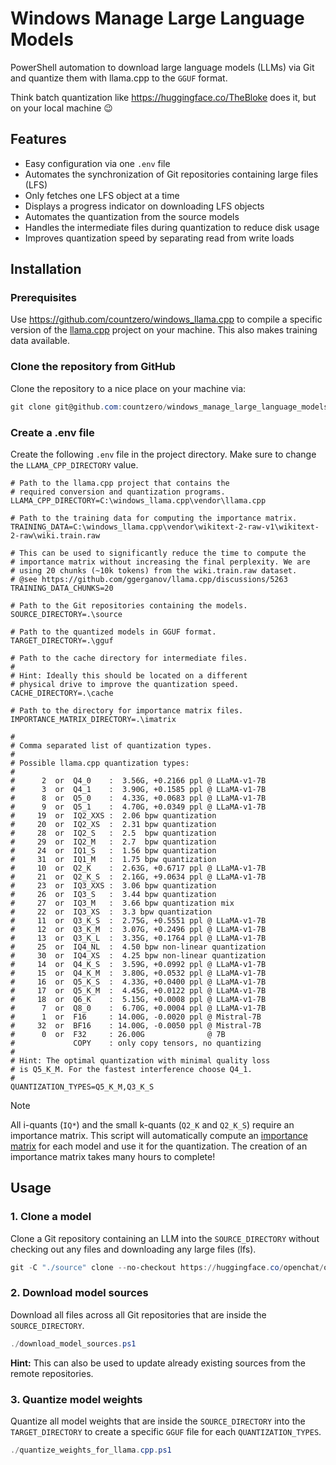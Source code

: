 # Windows Manage Large Language Models

PowerShell automation to download large language models (LLMs) via Git and quantize them with llama.cpp to the `GGUF` format.

Think batch quantization like https://huggingface.co/TheBloke does it, but on your local machine :wink:

## Features

- Easy configuration via one `.env` file
- Automates the synchronization of Git repositories containing large files (LFS)
- Only fetches one LFS object at a time
- Displays a progress indicator on downloading LFS objects
- Automates the quantization from the source models
- Handles the intermediate files during quantization to reduce disk usage
- Improves quantization speed by separating read from write loads

## Installation

### Prerequisites

Use https://github.com/countzero/windows_llama.cpp to compile a specific version of the [llama.cpp](https://github.com/ggerganov/llama.cpp) project on your machine. This also makes training data available.


### Clone the repository from GitHub

Clone the repository to a nice place on your machine via:

```PowerShell
git clone git@github.com:countzero/windows_manage_large_language_models.git
```

### Create a .env file

Create the following `.env` file in the project directory. Make sure to change the `LLAMA_CPP_DIRECTORY` value.

```Env
# Path to the llama.cpp project that contains the
# required conversion and quantization programs.
LLAMA_CPP_DIRECTORY=C:\windows_llama.cpp\vendor\llama.cpp

# Path to the training data for computing the importance matrix.
TRAINING_DATA=C:\windows_llama.cpp\vendor\wikitext-2-raw-v1\wikitext-2-raw\wiki.train.raw

# This can be used to significantly reduce the time to compute the
# importance matrix without increasing the final perplexity. We are
# using 20 chunks (~10k tokens) from the wiki.train.raw dataset.
# @see https://github.com/ggerganov/llama.cpp/discussions/5263
TRAINING_DATA_CHUNKS=20

# Path to the Git repositories containing the models.
SOURCE_DIRECTORY=.\source

# Path to the quantized models in GGUF format.
TARGET_DIRECTORY=.\gguf

# Path to the cache directory for intermediate files.
#
# Hint: Ideally this should be located on a different
# physical drive to improve the quantization speed.
CACHE_DIRECTORY=.\cache

# Path to the directory for importance matrix files.
IMPORTANCE_MATRIX_DIRECTORY=.\imatrix

#
# Comma separated list of quantization types.
#
# Possible llama.cpp quantization types:
#
#      2  or  Q4_0    :  3.56G, +0.2166 ppl @ LLaMA-v1-7B
#      3  or  Q4_1    :  3.90G, +0.1585 ppl @ LLaMA-v1-7B
#      8  or  Q5_0    :  4.33G, +0.0683 ppl @ LLaMA-v1-7B
#      9  or  Q5_1    :  4.70G, +0.0349 ppl @ LLaMA-v1-7B
#     19  or  IQ2_XXS :  2.06 bpw quantization
#     20  or  IQ2_XS  :  2.31 bpw quantization
#     28  or  IQ2_S   :  2.5  bpw quantization
#     29  or  IQ2_M   :  2.7  bpw quantization
#     24  or  IQ1_S   :  1.56 bpw quantization
#     31  or  IQ1_M   :  1.75 bpw quantization
#     10  or  Q2_K    :  2.63G, +0.6717 ppl @ LLaMA-v1-7B
#     21  or  Q2_K_S  :  2.16G, +9.0634 ppl @ LLaMA-v1-7B
#     23  or  IQ3_XXS :  3.06 bpw quantization
#     26  or  IQ3_S   :  3.44 bpw quantization
#     27  or  IQ3_M   :  3.66 bpw quantization mix
#     22  or  IQ3_XS  :  3.3 bpw quantization
#     11  or  Q3_K_S  :  2.75G, +0.5551 ppl @ LLaMA-v1-7B
#     12  or  Q3_K_M  :  3.07G, +0.2496 ppl @ LLaMA-v1-7B
#     13  or  Q3_K_L  :  3.35G, +0.1764 ppl @ LLaMA-v1-7B
#     25  or  IQ4_NL  :  4.50 bpw non-linear quantization
#     30  or  IQ4_XS  :  4.25 bpw non-linear quantization
#     14  or  Q4_K_S  :  3.59G, +0.0992 ppl @ LLaMA-v1-7B
#     15  or  Q4_K_M  :  3.80G, +0.0532 ppl @ LLaMA-v1-7B
#     16  or  Q5_K_S  :  4.33G, +0.0400 ppl @ LLaMA-v1-7B
#     17  or  Q5_K_M  :  4.45G, +0.0122 ppl @ LLaMA-v1-7B
#     18  or  Q6_K    :  5.15G, +0.0008 ppl @ LLaMA-v1-7B
#      7  or  Q8_0    :  6.70G, +0.0004 ppl @ LLaMA-v1-7B
#      1  or  F16     : 14.00G, -0.0020 ppl @ Mistral-7B
#     32  or  BF16    : 14.00G, -0.0050 ppl @ Mistral-7B
#      0  or  F32     : 26.00G              @ 7B
#             COPY    : only copy tensors, no quantizing
#
# Hint: The optimal quantization with minimal quality loss
# is Q5_K_M. For the fastest interference choose Q4_1.
#
QUANTIZATION_TYPES=Q5_K_M,Q3_K_S
```

> [!NOTE]
> All i-quants (`IQ*`) and the small k-quants (`Q2_K` and `Q2_K_S`) require an importance matrix. This script will automatically compute an [importance matrix](https://github.com/ggerganov/llama.cpp/tree/master/examples/imatrix) for each model and use it for the quantization. The creation of an importance matrix takes many hours to complete!

## Usage

### 1. Clone a model

Clone a Git repository containing an LLM into the `SOURCE_DIRECTORY` without checking out any files and downloading any large files (lfs).

```PowerShell
git -C "./source" clone --no-checkout https://huggingface.co/openchat/openchat-3.6-8b-20240522
```

### 2. Download model sources

Download all files across all Git repositories that are inside the `SOURCE_DIRECTORY`.

```PowerShell
./download_model_sources.ps1
```

**Hint:** This can also be used to update already existing sources from the remote repositories.

### 3. Quantize model weights

Quantize all model weights that are inside the `SOURCE_DIRECTORY` into the `TARGET_DIRECTORY` to create a specific `GGUF` file for each `QUANTIZATION_TYPES`.

```PowerShell
./quantize_weights_for_llama.cpp.ps1
```
